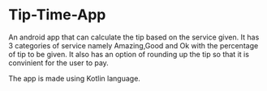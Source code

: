 # Tip-Time-App
An android app that can calculate the tip based on the service given. 
It has 3 categories of service namely Amazing,Good and Ok with the percentage of tip to be given.
It also has an option of rounding up the tip so that it is convinient for the user to pay.

The app is made using Kotlin language.
